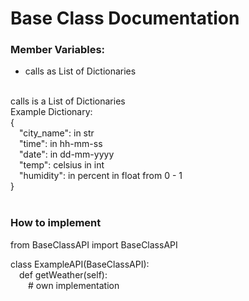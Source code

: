 # Base Class Documentation

### Member Variables:
* calls as List of Dictionaries

<br />
calls is a List of Dictionaries<br />
Example Dictionary:<br />
{<br />
&emsp;"city_name": in str<br />
&emsp;"time": in hh-mm-ss<br />
&emsp;"date": in dd-mm-yyyy<br />
&emsp;"temp": celsius in int<br />
&emsp;"humidity": in percent in float from 0 - 1<br />
}<br />
<br />

### How to implement
from BaseClassAPI import BaseClassAPI

class ExampleAPI(BaseClassAPI): <br />
&emsp;def getWeather(self): <br />
&emsp;&emsp;# own implementation

